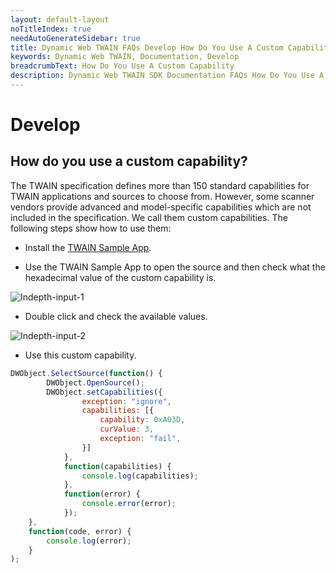 ```yaml
---
layout: default-layout
noTitleIndex: true
needAutoGenerateSidebar: true
title: Dynamic Web TWAIN FAQs Develop How Do You Use A Custom Capability
keywords: Dynamic Web TWAIN, Documentation, Develop
breadcrumbText: How Do You Use A Custom Capability
description: Dynamic Web TWAIN SDK Documentation FAQs How Do You Use A Custom Capability
---
```


# Develop

## How do you use a custom capability? 

The TWAIN specification defines more than 150 standard capabilities for TWAIN applications and sources to choose from. However, some scanner vendors provide advanced and model-specific capabilities which are not included in the specification. We call them custom capabilities. The following steps show how to use them:

* Install the [TWAIN Sample App](http://www.dynamsoft.com/download/support/twainapp.win32.installer.msi).

* Use the TWAIN Sample App to open the source and then check what the hexadecimal value of the custom capability is.

![Indepth-input-1]({{site.assets}}imgs/Indepth-input-1.png)

* Double click and check the available values.

![Indepth-input-2]({{site.assets}}imgs/Indepth-input-2.png)

* Use this custom capability.

``` javascript
DWObject.SelectSource(function() {
        DWObject.OpenSource();
        DWObject.setCapabilities({
                exception: "ignore",
                capabilities: [{
                    capability: 0xA03D,
                    curValue: 3,
                    exception: "fail",
                }]
            },
            function(capabilities) {
                console.log(capabilities);
            },
            function(error) {
                console.error(error);
            });
    },
    function(code, error) {
        console.log(error);
    }
);
```
